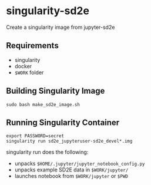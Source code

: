 # singularity-sd2e
Create a singularity image from jupyter-sd2e

## Requirements

* singularity
* docker
* `$WORK` folder

## Building Singularity Image

```
sudo bash make_sd2e_image.sh
```

## Running Singularity Container

```
export PASSWORD=secret
singularity run sd2e_jupyteruser-sd2e_devel*.img
```

singularity run does the following:

* unpacks `$HOME/.jupyter/jupyter_notebook_config.py`
* unpacks example SD2E data in `$WORK/jupyter/`
* launches notebook from `$WORK/jupyter` or `$PWD`
